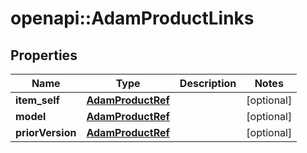 # openapi::AdamProductLinks


## Properties
Name | Type | Description | Notes
------------ | ------------- | ------------- | -------------
**item_self** | [**AdamProductRef**](AdamProductRef.md) |  | [optional] 
**model** | [**AdamProductRef**](AdamProductRef.md) |  | [optional] 
**priorVersion** | [**AdamProductRef**](AdamProductRef.md) |  | [optional] 


